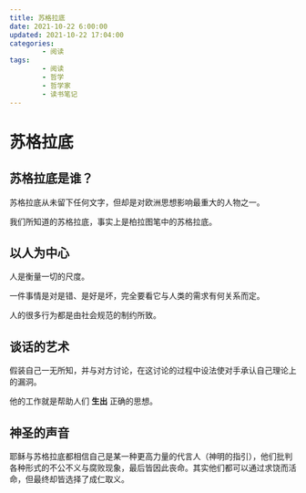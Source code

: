 ```yaml
---
title: 苏格拉底
date: 2021-10-22 6:00:00
updated: 2021-10-22 17:04:00
categories:
        - 阅读
tags:
        - 阅读
        - 哲学
        - 哲学家
        - 读书笔记
---
```


# 苏格拉底

## 苏格拉底是谁？

苏格拉底从未留下任何文字，但却是对欧洲思想影响最重大的人物之一。

我们所知道的苏格拉底，事实上是柏拉图笔中的苏格拉底。

## 以人为中心

人是衡量一切的尺度。

一件事情是对是错、是好是坏，完全要看它与人类的需求有何关系而定。

人的很多行为都是由社会规范的制约所致。

## 谈话的艺术

假装自己一无所知，并与对方讨论，在这讨论的过程中设法使对手承认自己理论上的漏洞。

他的工作就是帮助人们 **生出** 正确的思想。

## 神圣的声音

耶稣与苏格拉底都相信自己是某一种更高力量的代言人（神明的指引），他们批判各种形式的不公不义与腐败现象，最后皆因此丧命。其实他们都可以通过求饶而活命，但最终却皆选择了成仁取义。

